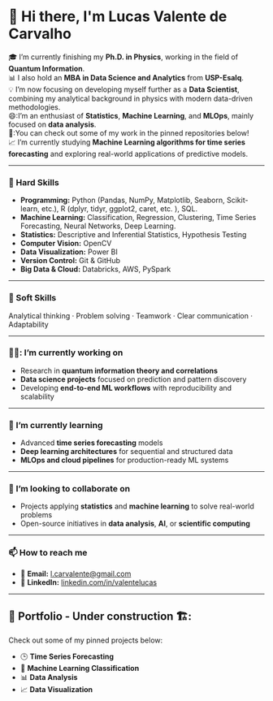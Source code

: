 # 👋 Hi there, I'm Lucas Valente de Carvalho

🎓 I’m currently finishing my **Ph.D. in Physics**, working in the field of **Quantum Information**.  
📊 I also hold an **MBA in Data Science and Analytics** from **USP-Esalq**.  
💡 I’m now focusing on developing myself further as a **Data Scientist**, combining my analytical background in physics with modern data-driven methodologies.  
😄:I’m an enthusiast of **Statistics**, **Machine Learning**, and **MLOps**, mainly focused on **data analysis**.  
👷:You can check out some of my work in the pinned repositories below!  
📈 I’m currently studying **Machine Learning algorithms for time series forecasting** and exploring real-world applications of predictive models.  

---
### 🧠 Hard Skills
- **Programming:** Python (Pandas, NumPy, Matplotlib, Seaborn, Scikit-learn, etc.), R (dplyr, tidyr, ggplot2, caret, etc. ), SQL.
- **Machine Learning:** Classification, Regression, Clustering, Time Series Forecasting, Neural Networks, Deep Learning.  
- **Statistics:** Descriptive and Inferential Statistics, Hypothesis Testing  
- **Computer Vision:** OpenCV  
- **Data Visualization:** Power BI  
- **Version Control:** Git & GitHub  
- **Big Data & Cloud:** Databricks, AWS, PySpark  

---
### 💬 Soft Skills
Analytical thinking · Problem solving · Teamwork · Clear communication · Adaptability

---
### 👨‍🔬: I’m currently working on
- Research in **quantum information theory and correlations**  
- **Data science projects** focused on prediction and pattern discovery  
- Developing **end-to-end ML workflows** with reproducibility and scalability  

---
### 🌱 I’m currently learning
- Advanced **time series forecasting** models  
- **Deep learning architectures** for sequential and structured data  
- **MLOps and cloud pipelines** for production-ready ML systems  


---
### 👯 I’m looking to collaborate on
- Projects applying **statistics** and **machine learning** to solve real-world problems  
- Open-source initiatives in **data analysis**, **AI**, or **scientific computing**

  
---
### 📫 How to reach me
- 📧 **Email:** [l.carvalente@gmail.com](mailto:l.carvalente@gmail.com)  
- 💼 **LinkedIn:** [linkedin.com/in/valentelucas](https://www.linkedin.com/in/valentelucas)  

---
## 📂 Portfolio - Under construction 🏗️:
Check out some of my pinned projects below:
- 🕒 **Time Series Forecasting**  
- 🤖 **Machine Learning Classification**  
- 📊 **Data Analysis**  
- 📈 **Data Visualization**
